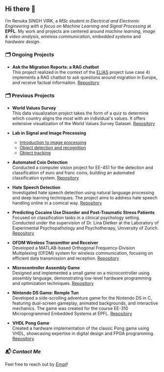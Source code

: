 ## Hi there 👋

I’m Renuka SINGH VIRK, a *MSc student in Electrical and Electronic Engineering with a focus on Machine Learning and Signal Processing* at **EPFL**. My work and projects are centered around  *machine learning*, *image & video analysis*, *wireless communication*, *embedded systems* and *hardware design*. 

### 🗂️ Ongoing Projects
- **Ask the Migration Reports: a RAG chatbot** \
  This project realized in the context of the [ELIAS](https://elias-ai.eu/) project (use case 4) implements a RAG chatbot to ask questions around migration in Europe, and receive factual informaiton.  [Repository](https://github.com/renukasinghvirk/idiap_elias_semester_project)

### 🗂️ Previous Projects

- **World Values Survey** \
  This data visualization project takes the form of a quiz to determine which country aligns the most with an individual's values. It offers extensive visualization of the World Values Survey Dataset. [Repository](https://com-480-data-visualization.github.io/data-vizards/)

- **Lab in Signal and Image Processing**
  - [Introduction to image processing](https://github.com/renukasinghvirk/lab_signal_processing/blob/main/Assignment%201%20Introduction%20to%20Image%20Processing.ipynb)
  - [Object detection and recognition](https://github.com/renukasinghvirk/lab_signal_processing/blob/main/Assignment%202%20Object%20Detection%20and%20Recognition.ipynb)
  - [Object tracking](https://github.com/renukasinghvirk/lab_signal_processing/blob/main/Assignment%203%20Object%20Tracking.ipynb)

- **Automated Coin Detection**  
 Conducted a computer vision project for EE-451 for the detection and classification of euro and franc coins, building an automated classification system. [Repository](https://github.com/renukasinghvirk/Project_imageanalysis/blob/ca8c9e9af73ab01da491050c1336f810f3ea0128/Group56%20(5).ipynb)

- **Hate Speech Detection**  
  Investigated hate speech detection using natural language processing and deep learning techniques. The project aims to address hate speech handling online in a comical way. [Repository](https://github.com/mehdihajoub/Borderline/tree/main)

- **Predicting Cocaine Use Disorder and Post-Traumatic Stress Patients**  
  Focused on classification tasks in a clinical psychology setting. Conducted under the supervision of Dr. Lina Dietker at the Laboratory of Experimental Psychopathology and Psychotherapy, University of Zurich. [Repository](https://github.com/CS-433/ml-project-2-roc-stars.git)

- **OFDM Wireless Transmitter and Receiver**  
  Developed a MATLAB-based Orthogonal Frequency-Division Multiplexing (OFDM) system for wireless communication, focusing on efficient data transmission and reception. [Repository](https://github.com/renukasinghvirk/OFDM_system)

- **Microcontroller Assembly Game**  
  Designed and implemented a small game on a microcontroller using assembly language, demonstrating low-level hardware programming and optimization techniques. [Repository](https://github.com/renukasinghvirk/MCU_project)

- **Nintendo DS Game: Remple Tun**  
 Developed a side-scrolling adventure game for the Nintendo DS in C, featuring dual-screen gameplay, animated backgrounds, and interactive mechanics. The game was created for the course EE-310 Microprogrammed Embedded Systems at EPFL. [Repository](https://github.com/renukasinghvirk/NintendoDS_project)
  
- **VHDL Pong Game**  
  Created a hardware implementation of the classic Pong game using VHDL, showcasing expertise in digital design and FPGA programming. [Repository](https://github.com/ThomasLenges/FractalPong-A-PYNQ-Z2-Game)


### 📬 *Contact Me*

Feel free to reach out by *[Email](mailto:renuka.singhvirk@epfl.ch)*!
<!--
**renukasinghvirk/renukasinghvirk** is a ✨ _special_ ✨ repository because its `README.md` (this file) appears on your GitHub profile.

Here are some ideas to get you started:

- 🔭 I’m currently working on ...
- 🌱 I’m currently learning ...
- 👯 I’m looking to collaborate on ...
- 🤔 I’m looking for help with ...
- 💬 Ask me about ...
- 📫 How to reach me: ...
- 😄 Pronouns: ...
- ⚡ Fun fact: ...
-->
